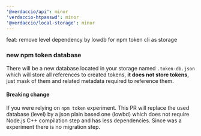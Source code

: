 ```yaml
---
'@verdaccio/api': minor
'verdaccio-htpasswd': minor
'@verdaccio/local-storage': minor
---
```


feat: remove level dependency by lowdb for npm token cli as storage

### new npm token database

There will be a new database located in your storage named `.token-db.json` which
will store all references to created tokens, **it does not store tokens**, just
mask of them and related metadata required to reference them.

#### Breaking change

If you were relying on `npm token` experiment. This PR will replace the
used database (level) by a json plain based one (lowbd) which does not
require Node.js C++ compilation step and has less dependencies. Since was
a experiment there is no migration step.
